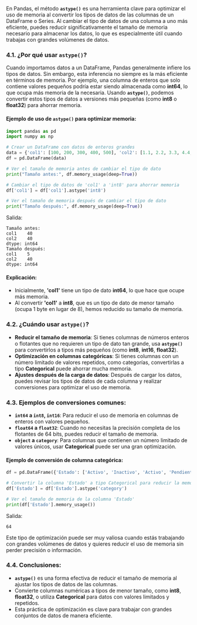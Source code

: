 

En Pandas, el método **`astype()`** es una herramienta clave para optimizar el uso de memoria al convertir los tipos de datos de las columnas de un DataFrame o Series. Al cambiar el tipo de datos de una columna a uno más eficiente, puedes reducir significativamente el tamaño de memoria necesario para almacenar los datos, lo que es especialmente útil cuando trabajas con grandes volúmenes de datos.

### 4.1. ¿Por qué usar `astype()`?

Cuando importamos datos a un DataFrame, Pandas generalmente infiere los tipos de datos. Sin embargo, esta inferencia no siempre es la más eficiente en términos de memoria. Por ejemplo, una columna de enteros que solo contiene valores pequeños podría estar siendo almacenada como **int64**, lo que ocupa más memoria de la necesaria. Usando **`astype()`**, podemos convertir estos tipos de datos a versiones más pequeñas (como **int8** o **float32**) para ahorrar memoria.

#### Ejemplo de uso de **`astype()`** para optimizar memoria:

```python
import pandas as pd
import numpy as np

# Crear un DataFrame con datos de enteros grandes
data = {'col1': [100, 200, 300, 400, 500], 'col2': [1.1, 2.2, 3.3, 4.4, 5.5]}
df = pd.DataFrame(data)

# Ver el tamaño de memoria antes de cambiar el tipo de dato
print("Tamaño antes:", df.memory_usage(deep=True))

# Cambiar el tipo de datos de 'col1' a 'int8' para ahorrar memoria
df['col1'] = df['col1'].astype('int8')

# Ver el tamaño de memoria después de cambiar el tipo de dato
print("Tamaño después:", df.memory_usage(deep=True))
```

Salida:
```
Tamaño antes: 
col1    40
col2    40
dtype: int64
Tamaño después: 
col1    5
col2    40
dtype: int64
```

#### Explicación:
- Inicialmente, **'col1'** tiene un tipo de dato **int64**, lo que hace que ocupe más memoria.
- Al convertir **'col1'** a **int8**, que es un tipo de dato de menor tamaño (ocupa 1 byte en lugar de 8), hemos reducido su tamaño de memoria.

### 4.2. ¿Cuándo usar `astype()`?

- **Reducir el tamaño de memoria**: Si tienes columnas de números enteros o flotantes que no requieren un tipo de dato tan grande, usa **`astype()`** para convertirlos a tipos más pequeños (como **int8**, **int16**, **float32**).
- **Optimización en columnas categóricas**: Si tienes columnas con un número limitado de valores repetidos, como categorías, convertirlas a tipo **Categorical** puede ahorrar mucha memoria.
- **Ajustes después de la carga de datos**: Después de cargar los datos, puedes revisar los tipos de datos de cada columna y realizar conversiones para optimizar el uso de memoria.

### 4.3. Ejemplos de conversiones comunes:

- **`int64` a `int8`, `int16`**: Para reducir el uso de memoria en columnas de enteros con valores pequeños.
- **`float64` a `float32`**: Cuando no necesitas la precisión completa de los flotantes de 64 bits, puedes reducir el tamaño de memoria.
- **`object` a `category`**: Para columnas que contienen un número limitado de valores únicos, usar **Categorical** puede ser una gran optimización.
  
#### Ejemplo de conversión de columna categórica:

```python
df = pd.DataFrame({'Estado': ['Activo', 'Inactivo', 'Activo', 'Pendiente', 'Activo']})

# Convertir la columna 'Estado' a tipo Categorical para reducir la memoria
df['Estado'] = df['Estado'].astype('category')

# Ver el tamaño de memoria de la columna 'Estado'
print(df['Estado'].memory_usage())
```

Salida:
```
64
```

Este tipo de optimización puede ser muy valiosa cuando estás trabajando con grandes volúmenes de datos y quieres reducir el uso de memoria sin perder precisión o información.

### 4.4. Conclusiones:
- **`astype()`** es una forma efectiva de reducir el tamaño de memoria al ajustar los tipos de datos de las columnas.
- Convierte columnas numéricas a tipos de menor tamaño, como **int8**, **float32**, o utiliza **Categorical** para datos con valores limitados y repetidos.
- Esta práctica de optimización es clave para trabajar con grandes conjuntos de datos de manera eficiente.

